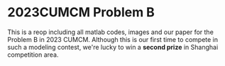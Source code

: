 # 2023CUMCM Problem B
This is a reop including all matlab codes, images and our paper for the Problem B in 2023 CUMCM. Although this is our first time to compete in such a modeling contest, we're lucky to win a **second prize** in Shanghai competition area.
